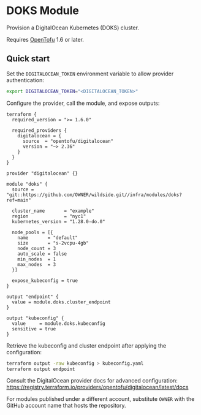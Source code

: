 # DOKS Module

Provision a DigitalOcean Kubernetes (DOKS) cluster.

Requires [OpenTofu](https://opentofu.org/docs/intro/install/) 1.6 or later.

## Quick start

Set the `DIGITALOCEAN_TOKEN` environment variable to allow provider authentication:

```sh
export DIGITALOCEAN_TOKEN="<DIGITALOCEAN_TOKEN>"
```

Configure the provider, call the module, and expose outputs:

```hcl
terraform {
  required_version = ">= 1.6.0"

  required_providers {
    digitalocean = {
      source  = "opentofu/digitalocean"
      version = "~> 2.36"
    }
  }
}

provider "digitalocean" {}

module "doks" {
  source = "git::https://github.com/OWNER/wildside.git//infra/modules/doks?ref=main"

  cluster_name       = "example"
  region             = "nyc1"
  kubernetes_version = "1.28.0-do.0"

  node_pools = [{
    name       = "default"
    size       = "s-2vcpu-4gb"
    node_count = 3
    auto_scale = false
    min_nodes  = 1
    max_nodes  = 3
  }]

  expose_kubeconfig = true
}

output "endpoint" {
  value = module.doks.cluster_endpoint
}

output "kubeconfig" {
  value     = module.doks.kubeconfig
  sensitive = true
}
```

Retrieve the kubeconfig and cluster endpoint after applying the configuration:

```sh
terraform output -raw kubeconfig > kubeconfig.yaml
terraform output endpoint
```

Consult the DigitalOcean provider docs for advanced configuration:
<https://registry.terraform.io/providers/opentofu/digitalocean/latest/docs>

For modules published under a different account, substitute `OWNER`
with the GitHub account name that hosts the repository.
